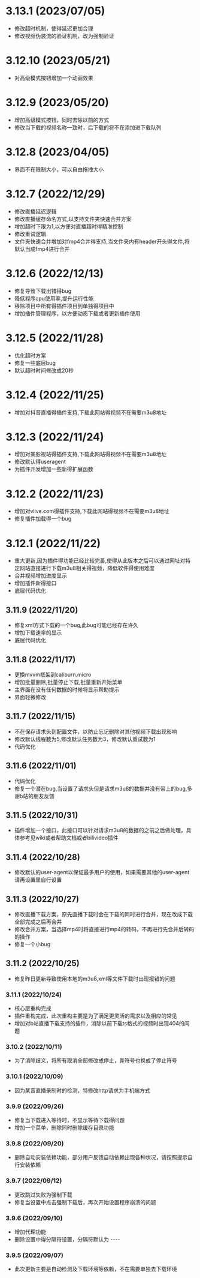 # 3.13.1 (2023/07/05)
 - 修改超时机制，使得延迟更加合理
 - 修改视频伪装流的验证机制，改为强制验证

# 3.12.10 (2023/05/21)
 - 对高级模式按钮增加一个动画效果

# 3.12.9 (2023/05/20)
 - 增加高级模式按钮，同时去除以前的方式
 - 修改当下载的视频名称一致时，后下载的将不在添加进下载队列

# 3.12.8 (2023/04/05)
 - 界面不在限制大小，可以自由拖拽大小

# 3.12.7 (2022/12/29)
 - 修改直播延迟逻辑
 - 修改直播缓存命名方式,以支持文件夹快速合并方案
 - 增加超时下限为1,以方便对直播超时得精准控制
 - 修改重试逻辑
 - 文件夹快速合并增加对fmp4合并得支持,当文件夹内有header开头得文件,将默认当成fmp4进行合并

# 3.12.6 (2022/12/13)
 - 修复导致下载出错得bug
 - 降低程序cpu使用率,提升运行性能
 - 移除项目中所有得插件项目到单独得项目中
 - 增加插件管理程序，以方便动态下载或者更新插件使用

# 3.12.5 (2022/11/28)
 - 优化超时方案
 - 修复一些底层bug
 - 默认超时时间修改成20秒

# 3.12.4 (2022/11/25)
 - 增加对抖音直播得插件支持,下载此网站得视频不在需要m3u8地址

# 3.12.3 (2022/11/24)
 - 增加对某影视站得插件支持,下载此网站得视频不在需要m3u8地址
 - 修改默认得useragent
 - 为插件开发增加一些新得扩展函数

# 3.12.2 (2022/11/23)
 - 增加对vlive.com得插件支持,下载此网站得视频不在需要m3u8地址
 - 修复插件加载得一个bug

# 3.12.1 (2022/11/22)
 - 重大更新,因为插件得功能已经比较完善,使得从此版本之后可以通过网址对特定网站直接进行下载m3u8相关得视频，降低软件得使用难度
 - 合并视频增加进度显示
 - 增加插件新得接口
 - 底层代码优化

## 3.11.9 (2022/11/20)
 - 修复xml方式下载的一个bug,此bug可能已经存在许久
 - 增加下载速率的显示
 - 底层代码优化

## 3.11.8 (2022/11/17)
 - 更换mvvm框架到caliburn.micro
 - 增加批量删除,批量停止下载,批量重新开始菜单
 - 主界面在没有任何数据的时候将显示帮助提示
 - 界面轻微修改

## 3.11.7 (2022/11/15)
 - 不在保存请求头到配置文件，以防止忘记删除对其他视频下载出现影响
 - 修改默认线程数为5,修改默认任务数为3，修改默认重试数为1
 - 代码优化

## 3.11.6 (2022/11/01)
 - 代码优化
 - 修复一个潜在bug,当设置了请求头但是请求m3u8的数据并没有带上的bug,多谢b站的朋友反馈
 
## 3.11.5 (2022/10/31)
 - 插件增加一个接口，此接口可以针对请求m3u8的数据的之前之后做处理，具体参考见wiki或者帮助文档或者bilivideo插件

## 3.11.4 (2022/10/28)
 - 修改默认的user-agent以保证最多用户的使用，如果需要其他的user-agent请再设置里自行设置

## 3.11.3 (2022/10/27)
 - 修改直播下载方案，原先直播下载时会在下载的同时进行合并，现在改成下载全部完成之后再合并
 - 修改合并方案，当选择mp4时将直接进行mp4的转码，不再进行先合并后转码的操作
 - 修复一个小bug

## 3.11.2 (2022/10/25)
 - 修复昨日更新导致使用本地的m3u8,xml等文件下载时出现报错的问题

### 3.11.1 (2022/10/24)
 - 核心层重构完成
 - 插件重构完成，此次重构主要是为了满足更灵活的需求以及相应的常见
 - 增加对b站直播下载支持的插件，消除以前下载ts格式的视频时出现404的问题

### 3.10.2 (2022/10/11)
 - 为了消除歧义，将所有取消全部修改成停止，差符号也换成了停止符号

### 3.10.1 (2022/10/09)
 - 因为某音直播录制时的检测，特修改http请求为手机端方式

### 3.9.9 (2022/09/26)
 - 修复当下载进入等待时，不显示等待下载得问题
 - 增加一个菜单，删除同时删除缓存目录功能

### 3.9.8 (2022/09/20)
 - 删除自动安装依赖功能，部分用户反馈自动依赖出现各种状况，请按照提示自行安装依赖

### 3.9.7 (2022/09/12)
 - 更改跳过失败为强制下载
 - 修复当设置中点击强制下载后，再次开始设置程序崩溃的问题

### 3.9.6 (2022/09/10)
 - 增加代理功能
 - 删除设置中得分隔符设置，分隔符默认为 ----

### 3.9.5 (2022/09/07)
 - 此次更新主要是自动检测及下载环境等依赖，不在需要单独去下载环境